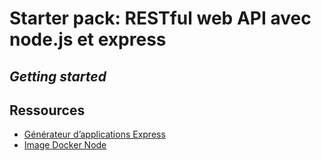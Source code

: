# Starter pack: RESTful web API avec node.js et express


## *Getting started*


## Ressources

- [Générateur d’applications Express](https://expressjs.com/fr/starter/generator.html)
- [Image Docker Node](https://hub.docker.com/_/node)

